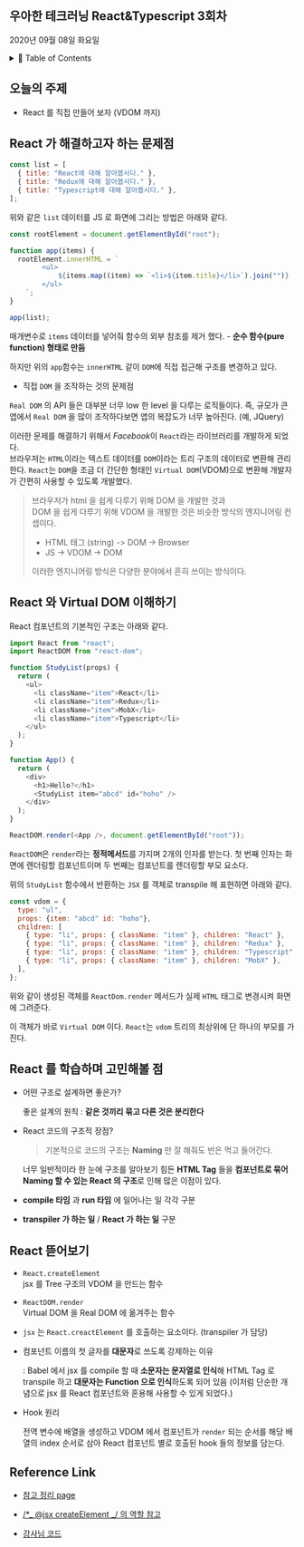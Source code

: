 ## 우아한 테크러닝 React&Typescript 3회차

2020년 09월 08일 화요일

<details><summary>📖 Table of Contents</summary>

- [JavaScript 함수](#javascript-함수)

  - [JavaScript 함수의 정의](#javascript-함수의-정의)

- [Reference Link](#Reference-Link)

</details>

## 오늘의 주제

- React 를 직접 만들어 보자 (VDOM 까지)

## React 가 해결하고자 하는 문제점

```javascript
const list = [
  { title: "React에 대해 알아봅시다." },
  { title: "Redux에 대해 알아봅시다." },
  { title: "Typescript에 대해 알아봅시다." },
];
```

위와 같은 `list` 데이터를 JS 로 화면에 그리는 방법은 아래와 같다.

```javascript
const rootElement = document.getElementById("root");

function app(items) {
  rootElement.innerHTML = `
        <ul>
            ${items.map((item) => `<li>${item.title}</li>`).join("")}
        </ul>
    `;
}

app(list);
```

매개변수로 `items` 데이터를 넣어줘 함수의 외부 참조를 제거 했다. - **순수 함수(pure function) 형태로 만듬**

하지만 위의 `app`함수는 `innerHTML` 같이 `DOM`에 직접 접근해 구조를 변경하고 있다.

- 직접 `DOM` 을 조작하는 것의 문제점

`Real DOM` 의 API 들은 대부분 너무 low 한 level 을 다루는 로직들이다. 즉, 규모가 큰 앱에서 `Real DOM` 을 많이 조작하다보면 앱의 복잡도가 너무 높아진다. (예, JQuery)

이러한 문제를 해결하기 위해서 *Facebook*이 `React`라는 라이브러리를 개발하게 되었다.  
브라우저는 `HTML`이라는 텍스트 데이터를 `DOM`이라는 트리 구조의 데이터로 변환해 관리한다.
`React`는 `DOM`을 조금 더 간단한 형태인 `Virtual DOM`(VDOM)으로 변환해 개발자가 간편히 사용할 수 있도록 개발했다.

> 브라우저가 html 을 쉽게 다루기 위해 DOM 을 개발한 것과  
> DOM 을 쉽게 다루기 위해 VDOM 을 개발한 것은
> 비슷한 방식의 엔지니어링 컨셉이다.
>
> - HTML 태그 (string) -> DOM -> Browser
> - JS -> VDOM -> DOM
>
> 이러한 엔지니어링 방식은 다양한 분야에서 흔히 쓰이는 방식이다.

## React 와 Virtual DOM 이해하기

React 컴포넌트의 기본적인 구조는 아래와 같다.

```javascript
import React from "react";
import ReactDOM from "react-dom";

function StudyList(props) {
  return (
    <ul>
      <li className="item">React</li>
      <li className="item">Redux</li>
      <li className="item">MobX</li>
      <li className="item">Typescript</li>
    </ul>
  );
}

function App() {
  return (
    <div>
      <h1>Hello?</h1>
      <StudyList item="abcd" id="hoho" />
    </div>
  );
}

ReactDOM.render(<App />, document.getElementById("root"));
```

`ReactDOM`은 `render`라는 **정적메서드**를 가지며 2개의 인자를 받는다. 첫 번째 인자는 화면에 렌더링할 컴포넌트이며 두 번째는 컴포넌트를 렌더링할 부모 요소다.

위의 `StudyList` 함수에서 반환하는 `JSX` 를 객체로 transpile 해 표현하면 아래와 같다.

```javascript
const vdom = {
  type: "ul",
  props: {item: "abcd" id: "hoho"},
  children: [
    { type: "li", props: { className: "item" }, children: "React" },
    { type: "li", props: { className: "item" }, children: "Redux" },
    { type: "li", props: { className: "item" }, children: "Typescript" },
    { type: "li", props: { className: "item" }, children: "MobX" },
  ],
};
```

위와 같이 생성된 객체를 `ReactDom.render` 메서드가 실제 `HTML` 태그로 변경시켜 화면에 그려준다.

이 객체가 바로 `Virtual DOM` 이다.
`React`는 `vdom` 트리의 최상위에 단 하나의 부모를 가진다.

## React 를 학습하며 고민해볼 점

- 어떤 구조로 설계하면 좋은가?

  좋은 설계의 원칙 : **같은 것끼리 묶고 다른 것은 분리한다**

- React 코드의 구조적 장점?

  > 기본적으로 코드의 구조는 **Naming** 만 잘 해줘도 반은 먹고 들어간다.

  너무 일반적이라 한 눈에 구조를 알아보기 힘든 **HTML Tag** 들을 **컴포넌트로 묶어 Naming 할 수 있는 React 의 구조**로 인해 많은 이점이 있다.

- **compile 타임** 과 **run 타임** 에 일어나는 일 각각 구분

- **transpiler 가 하는 일** / **React 가 하는 일** 구분

## React 뜯어보기

- `React.createElement`  
  jsx 를 Tree 구조의 VDOM 을 만드는 함수

- `ReactDOM.render`  
  Virtual DOM 을 Real DOM 에 옮겨주는 함수

- `jsx` 는 `React.creactElement` 를 호출하는 요소이다. (transpiler 가 담당)

- 컴포넌트 이름의 첫 글자를 **대문자**로 쓰도록 강제하는 이유

  : Babel 에서 jsx 를 compile 할 때 **소문자는 문자열로 인식**해 HTML Tag 로 transpile 하고 **대문자는 Function 으로 인식**하도록 되어 있음 (이처럼 단순한 개념으로 jsx 를 React 컴포넌트와 혼용해 사용할 수 있게 되었다.)

- Hook 원리

  전역 변수에 배열을 생성하고 VDOM 에서 컴포넌트가 `render` 되는 순서를 해당 배열의 index 순서로 삼아 React 컴포넌트 별로 호출된 hook 들의 정보를 담는다.

## Reference Link

- [참고 정리 page](https://github.com/textuel/Woowa_Tech_Learning_React_Typescript/blob/master/ms/week_2/Tuesday.md)

- [/\*_ @jsx createElement _/ 의 역할 참고](https://stackoverflow.com/questions/53803466/what-does-the-comment-jsx-jsx-do-in-the-emotion-css-in-js-library)

- [강사님 코드](https://gist.github.com/ibare/c736f63fba835c172e60aa98a996dada)
